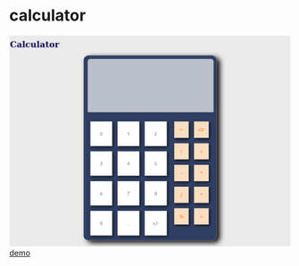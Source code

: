 # calculator

[![preview](images/calculator_preview.png)](https://aaronsighs.github.io/calculator/)
[demo](https://aaronsighs.github.io/calculator/)
